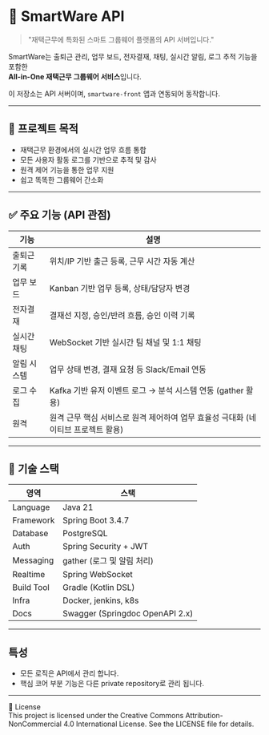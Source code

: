 # 💼 SmartWare API

> "재택근무에 특화된 스마트 그룹웨어 플랫폼의 API 서버입니다."

SmartWare는 출퇴근 관리, 업무 보드, 전자결재, 채팅, 실시간 알림, 로그 추적 기능을 포함한  
**All-in-One 재택근무 그룹웨어 서비스**입니다.

이 저장소는 API 서버이며, `smartware-front` 앱과 연동되어 동작합니다.

---

## 🎯 프로젝트 목적

- 재택근무 환경에서의 실시간 업무 흐름 통합
- 모든 사용자 활동 로그를 기반으로 추적 및 감사
- 원격 제어 기능을 통한 업무 지원
- 쉽고 똑똑한 그룹웨어 간소화  
---

## ✅ 주요 기능 (API 관점)

| 기능 | 설명                                              |
|----|-------------------------------------------------|
| 출퇴근 기록 | 위치/IP 기반 출근 등록, 근무 시간 자동 계산                     |
| 업무 보드 | Kanban 기반 업무 등록, 상태/담당자 변경                      |
| 전자결재 | 결재선 지정, 승인/반려 흐름, 승인 이력 기록                      |
| 실시간 채팅 | WebSocket 기반 실시간 팀 채널 및 1:1 채팅                  |
| 알림 시스템 | 업무 상태 변경, 결재 요청 등 Slack/Email 연동                |
| 로그 수집 | Kafka 기반 유저 이벤트 로그 → 분석 시스템 연동 (gather 활용)      |
| 원격 | 원격 근무 핵심 서비스로 원격 제어하여 업무 효율성 극대화 (네이티브 프로젝트 활용) |

---

## 🧰 기술 스택

| 영역 | 스택                                 |
|------|------------------------------------|
| Language | Java 21                            |
| Framework | Spring Boot 3.4.7                  |
| Database | PostgreSQL                         |
| Auth | Spring Security + JWT              |
| Messaging | gather  (로그 및 알림 처리) |
| Realtime | Spring WebSocket                   |
| Build Tool | Gradle (Kotlin DSL)                |
| Infra | Docker, jenkins, k8s               |
| Docs | Swagger (Springdoc OpenAPI 2.x)    |

---

## 특성
- 모든 로직은 API에서 관리 합니다.
- 핵심 코어 부분 기능은 다른 private repository로 관리 됩니다.

---

📝 License   
This project is licensed under the Creative Commons Attribution-NonCommercial 4.0 International License.
See the LICENSE file for details.
